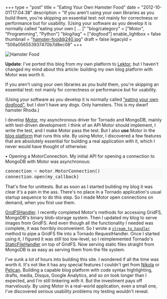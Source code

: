 +++
type = "post"
title = "Eating Your Own Hamster Food"
date = "2012-10-01T17:04:38"
description = "If you aren't using your own libraries as you build them, you're skipping an essential test: not mainly for correctness or performance but for usability. (Using your software as you develop it is normally called \"eating your own [ ... ]"
"blog/category" = ["Motor", "Programming", "Python"]
"blog/tag" = ["dogfood"]
enable_lightbox = false
thumbnail = "hamster-food@240.jpg"
draft = false
legacyid = "506a056553937470b7d8ec08"
+++

<p><img style="display:block; margin-left:auto; margin-right:auto;" src="hamster-food.jpg" alt="Hamster Food" title="hamster-food.jpg" border="0"   /></p>
<p><strong>Update</strong>: I've ported this blog from my own platform to <a href="http://getlektor.com">Lektor</a>, but I haven't changed my mind about this article: building my own blog platform with Motor was worth it.</p>
<p>If you aren't using your own libraries as you build them, you're skipping an essential test: not mainly for correctness or performance but for usability.</p>
<p>(Using your software as you develop it is normally called <a href="http://en.wikipedia.org/wiki/Eating_your_own_dog_food">"eating your own dogfood"</a>, but I don't have any dogs. Only hamsters. This is my dwarf hamster Rhoda.)</p>
<p>I develop <a href="http://motor.readthedocs.org/">Motor</a>, my asynchronous driver for Tornado and MongoDB, mainly with test-driven development: I think of an API Motor should implement, I write the test, and I make Motor pass the test. But I also <strong>use</strong> Motor in the <a href="https://github.com/ajdavis/motor-blog">blog platform</a> that runs this site. By using Motor, I discovered a few features that are absolutely essential for building a real application with it, which I never would have thought of otherwise:</p>
<p>• Opening a MotorConnection. My initial API for opening a connection to MongoDB with Motor was asynchronous:</p>
<div class="codehilite" style="background: #f8f8f8"><pre style="line-height: 125%">connection <span style="color: #666666">=</span> motor<span style="color: #666666">.</span>MotorConnection()
connection<span style="color: #666666">.</span>open(my_callback)
</pre></div>


<p>That's fine for unittests. But as soon as I started building my blog it was clear it's a pain in the ass. There's no place in a Tornado application's usual startup sequence to do this step. So I made Motor open connections on demand, when you first use them.</p>
<p><a href="http://motor.readthedocs.org/en/stable/api/web.html#motor.web.GridFSHandler">GridFSHandler</a>. I recently completed Motor's methods for accessing GridFS, MongoDB's binary blob-storage system. Then I updated my blog to serve images from GridFS. And even though all the functionality I needed was complete, it was horribly inconvenient. So I wrote a <a href="http://motor.readthedocs.org/en/stable/api/gridfs.html#motor.motor_tornado.MotorGridOut.stream_to_handler"><code>stream_to_handler</code></a> method to pipe a GridFS file into a Tornado RequestHandler. Once I started using it, I figured it was still too low-level, so I reimplemented Tornado's <a href="http://www.tornadoweb.org/en/stable/web.html#tornado.web.StaticFileHandler">StaticFileHandler</a> on top of GridFS. Now serving static files straight from MongoDB is as easy as serving them from the file system.</p>
<p>I've sunk a lot of hours into building this site. I wondered if all the time was worth it. It's not like it has any special features I couldn't get from <a href="http://nikola.ralsina.com.ar/">Nikola</a> or <a href="http://docs.getpelican.com/en/3.0/index.html">Pelican</a>. Building a capable blog platform with code syntax highlighting, drafts, media, Disqus, Google Analytics, and so on took longer than I expected, and I'm still tinkering with it. But the investment pays off marvelously. By using Motor in a real-world application, even a small one, I've discovered serious usability problems my testing wouldn't reveal.</p>
    